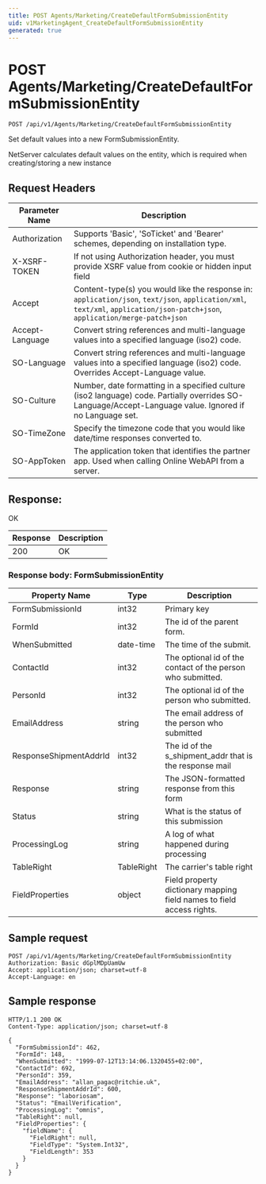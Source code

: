 ```yaml
---
title: POST Agents/Marketing/CreateDefaultFormSubmissionEntity
uid: v1MarketingAgent_CreateDefaultFormSubmissionEntity
generated: true
---
```


# POST Agents/Marketing/CreateDefaultFormSubmissionEntity

```http
POST /api/v1/Agents/Marketing/CreateDefaultFormSubmissionEntity
```

Set default values into a new FormSubmissionEntity.


NetServer calculates default values on the entity, which is required when creating/storing a new instance







## Request Headers

| Parameter Name | Description |
|----------------|-------------|
| Authorization  | Supports 'Basic', 'SoTicket' and 'Bearer' schemes, depending on installation type. |
| X-XSRF-TOKEN   | If not using Authorization header, you must provide XSRF value from cookie or hidden input field |
| Accept         | Content-type(s) you would like the response in: `application/json`, `text/json`, `application/xml`, `text/xml`, `application/json-patch+json`, `application/merge-patch+json` |
| Accept-Language | Convert string references and multi-language values into a specified language (iso2) code. |
| SO-Language | Convert string references and multi-language values into a specified language (iso2) code. Overrides Accept-Language value. |
| SO-Culture | Number, date formatting in a specified culture (iso2 language) code. Partially overrides SO-Language/Accept-Language value. Ignored if no Language set. |
| SO-TimeZone | Specify the timezone code that you would like date/time responses converted to. |
| SO-AppToken | The application token that identifies the partner app. Used when calling Online WebAPI from a server. |


## Response:

OK

| Response | Description |
|----------------|-------------|
| 200 | OK |

### Response body: FormSubmissionEntity

| Property Name | Type |  Description |
|----------------|------|--------------|
| FormSubmissionId | int32 | Primary key |
| FormId | int32 | The id of the parent form. |
| WhenSubmitted | date-time | The time of the submit. |
| ContactId | int32 | The optional id of the contact of the person who submitted. |
| PersonId | int32 | The optional id of the person who submitted. |
| EmailAddress | string | The email address of the person who submitted |
| ResponseShipmentAddrId | int32 | The id of the s_shipment_addr that is the response mail |
| Response | string | The JSON-formatted response from this form |
| Status | string | What is the status of this submission |
| ProcessingLog | string | A log of what happened during processing |
| TableRight | TableRight | The carrier's table right |
| FieldProperties | object | Field property dictionary mapping field names to field access rights. |

## Sample request

```http!
POST /api/v1/Agents/Marketing/CreateDefaultFormSubmissionEntity
Authorization: Basic dGplMDpUamUw
Accept: application/json; charset=utf-8
Accept-Language: en
```

## Sample response

```http_
HTTP/1.1 200 OK
Content-Type: application/json; charset=utf-8

{
  "FormSubmissionId": 462,
  "FormId": 148,
  "WhenSubmitted": "1999-07-12T13:14:06.1320455+02:00",
  "ContactId": 692,
  "PersonId": 359,
  "EmailAddress": "allan_pagac@ritchie.uk",
  "ResponseShipmentAddrId": 600,
  "Response": "laboriosam",
  "Status": "EmailVerification",
  "ProcessingLog": "omnis",
  "TableRight": null,
  "FieldProperties": {
    "fieldName": {
      "FieldRight": null,
      "FieldType": "System.Int32",
      "FieldLength": 353
    }
  }
}
```
